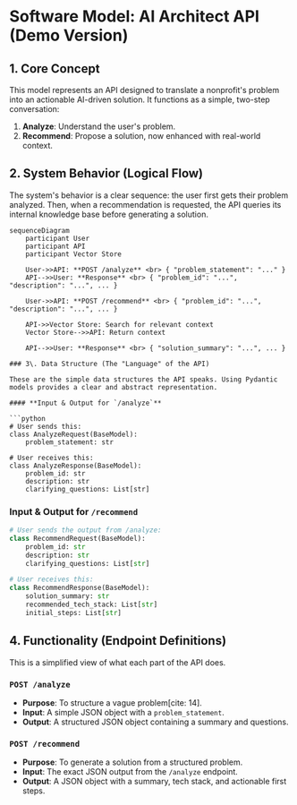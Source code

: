 # Software Model: AI Architect API (Demo Version)

## 1\. Core Concept

This model represents an API designed to translate a nonprofit's problem into an actionable AI-driven solution. It functions as a simple, two-step conversation:

1.  **Analyze**: Understand the user's problem.
2.  **Recommend**: Propose a solution, now enhanced with real-world context.

## 2\. System Behavior (Logical Flow)

The system's behavior is a clear sequence: the user first gets their problem analyzed. Then, when a recommendation is requested, the API queries its internal knowledge base before generating a solution.

```mermaid
sequenceDiagram
    participant User
    participant API
    participant Vector Store

    User->>API: **POST /analyze** <br> { "problem_statement": "..." }
    API-->>User: **Response** <br> { "problem_id": "...", "description": "...", ... }

    User->>API: **POST /recommend** <br> { "problem_id": "...", "description": "...", ... }
    
    API->>Vector Store: Search for relevant context
    Vector Store-->>API: Return context
    
    API-->>User: **Response** <br> { "solution_summary": "...", ... }

### 3\. Data Structure (The "Language" of the API)

These are the simple data structures the API speaks. Using Pydantic models provides a clear and abstract representation.

#### **Input & Output for `/analyze`**

```python
# User sends this:
class AnalyzeRequest(BaseModel):
    problem_statement: str

# User receives this:
class AnalyzeResponse(BaseModel):
    problem_id: str
    description: str
    clarifying_questions: List[str]
```

### **Input & Output for `/recommend`**

```python
# User sends the output from /analyze:
class RecommendRequest(BaseModel):
    problem_id: str
    description: str
    clarifying_questions: List[str]

# User receives this:
class RecommendResponse(BaseModel):
    solution_summary: str
    recommended_tech_stack: List[str]
    initial_steps: List[str]
```

## 4\. Functionality (Endpoint Definitions)

This is a simplified view of what each part of the API does.

### `POST /analyze`

  * **Purpose**: To structure a vague problem[cite: 14].
  * **Input**: A simple JSON object with a `problem_statement`.
  * **Output**: A structured JSON object containing a summary and questions.

### `POST /recommend`

  * **Purpose**: To generate a solution from a structured problem.
  * **Input**: The exact JSON output from the `/analyze` endpoint.
  * **Output**: A JSON object with a summary, tech stack, and actionable first steps.